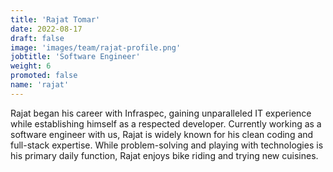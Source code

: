 ```yaml
---
title: 'Rajat Tomar'
date: 2022-08-17
draft: false
image: 'images/team/rajat-profile.png'
jobtitle: 'Software Engineer'
weight: 6
promoted: false
name: 'rajat'
---
```


Rajat began his career with Infraspec, gaining unparalleled IT experience while establishing himself as a respected developer. Currently working as a software engineer with us, Rajat is widely known for his clean coding and full-stack expertise. While problem-solving and playing with technologies is his primary daily function, Rajat enjoys bike riding and trying new cuisines.
